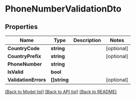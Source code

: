 # PhoneNumberValidationDto

## Properties

Name | Type | Description | Notes
------------ | ------------- | ------------- | -------------
**CountryCode** | **string** |  | [optional] 
**CountryPrefix** | **string** |  | [optional] 
**PhoneNumber** | **string** |  | 
**IsValid** | **bool** |  | 
**ValidationErrors** | **[]string** |  | [optional] 

[[Back to Model list]](../README#documentation-for-models) [[Back to API list]](../README#documentation-for-api-endpoints) [[Back to README]](../README)


